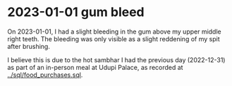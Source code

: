 # 2023-01-01 gum bleed

On 2023-01-01, I had a slight bleeding in the gum above my upper
middle right teeth. The bleeding was only visible as a slight
reddening of my spit after brushing.

I believe this is due to the hot sambhar I had the previous day
(2022-12-31) as part of an in-person meal at Udupi Palace, as recorded
at [../sql/food_purchases.sql](food_purchases.sql).
